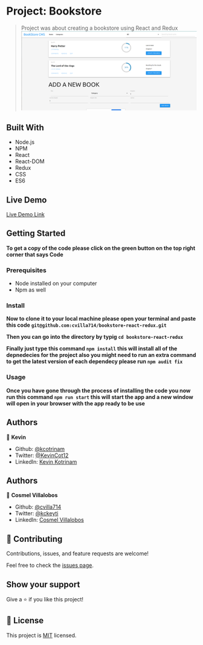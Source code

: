 # Project: Bookstore

> Project was about creating a bookstore using React and Redux
> ![screenshot](./app_screenshot.png)

## Built With

- Node.js
- NPM
- React
- React-DOM
- Redux
- CSS
- ES6

## Live Demo

[Live Demo Link](https://reactaandreeux-bookstore.herokuapp.com/)

## Getting Started

**To get a copy of the code please click on the green button on the top right corner that says Code**

### Prerequisites

- Node installed on your computer
- Npm as well

### Install

**Now to clone it to your local machine please open your terminal and paste this code `git@github.com:cvilla714/bookstore-react-redux.git`**

**Then you can go into the directory by typig `cd bookstore-react-redux`**

**Finally just type this command `npm install` this will install all of the depnedecies for the project also you might need to run an extra command to get the latest version of each dependecy please run `npm audit fix`**

### Usage

**Once you have gone through the process of installing the code you now run this command `npm run start` this will start the app and a new window will open in your browser with the app ready to be use**

## Authors

👤 **Kevin**

- Github: [@kcotrinam](https://github.com/kcotrinam)
- Twitter: [@KevinCot12](https://twitter.com/KevinCot12)
- LinkedIn: [Kevin Kotrinam](https://www.linkedin.com/in/kevin-cotrina-6208b7149/)

## Authors

👤 **Cosmel Villalobos**

- Github: [@cvilla714](https://github.com/cvilla714)
- Twitter: [@kckeyti](https://twitter.com/kckeyti)
- LinkedIn: [Cosmel Villalobos](https://www.linkedin.com/in/cosvilla/)

## 🤝 Contributing

Contributions, issues, and feature requests are welcome!

Feel free to check the [issues page](https://github.com/cvilla714/bookstore-react-redux/issues).

## Show your support

Give a ⭐️ if you like this project!

## 📝 License

This project is [MIT](https://github.com/cvilla714/bookstore-react-redux/blob/first-milestone/LICENSE) licensed.

